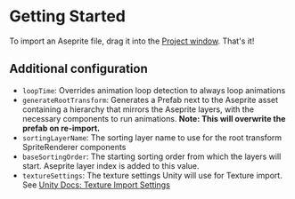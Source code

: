 # Getting Started

To import an Aseprite file, drag it into the [Project window](https://docs.unity3d.com/Manual/ProjectView.html). That's it!

## Additional configuration

- `loopTime`: Overrides animation loop detection to always loop animations
- `generateRootTransform`: Generates a Prefab next to the Aseprite asset containing a hierarchy that mirrors the Aseprite layers, with the necessary components to run animations. __Note: This will overwrite the prefab on re-import.__
- `sortingLayerName`: The sorting layer name to use for the root transform SpriteRenderer components
- `baseSortingOrder`: The starting sorting order from which the layers will start. Aseprite layer index is added to this value.
- `textureSettings`: The texture settings Unity will use for Texture import. See [Unity Docs: Texture Import Settings](https://docs.unity3d.com/Manual/class-TextureImporter.html)
